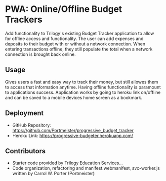 # PWA: Online/Offline Budget Trackers

Add functionality to Trilogy's existing Budget Tracker application to allow for offline access and functionality. The user can add expenses and deposits to their budget with or without a network connection. When entering transactions offline, they still populate the total when a network connection is brought back online.

## Usage

Gives users a fast and easy way to track their money, but still allowes them to access that information anytime. Having offline functionality is paramount to applications success. Application works by going to heroku link on/offline and can be saved to a mobile devices home screen as a bookmark.

## Deployment

- GitHub Repository: https://github.com/Portmeister/progressive_budget_tracker
- Heroku Link: https://progressive-budgeter.herokuapp.com/

## Contributors

- Starter code provided by Trilogy Education Services...
- Code organization, refactoring and manifest.webmanifest, svc-worker.js written by Carrol W. Porter (Portmeister) 